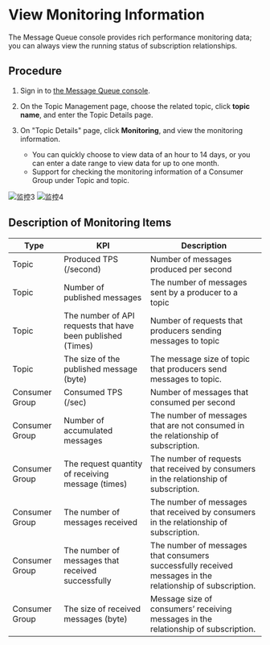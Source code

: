 # View Monitoring Information

The Message Queue console provides rich performance monitoring data; you can always view the running status of subscription relationships.

## Procedure
1. Sign in to [the Message Queue console](https://jcq-console.jdcloud.com/topics).
2. On the Topic Management page, choose the related topic, click **topic name**, and enter the Topic Details page.
3. On "Topic Details" page, click **Monitoring**, and view the monitoring information.



   - You can quickly choose to view data of an hour to 14 days, or you can enter a date range to view data for up to one month.
   - Support for checking the monitoring information of a Consumer Group under Topic and topic.
   
   
![监控3](https://github.com/jdcloudcom/en/blob/messagequeue/image/Internet-Middleware/Message-Queue/监控-03.png)
![监控4](https://github.com/jdcloudcom/en/blob/messagequeue/image/Internet-Middleware/Message-Queue/监控-04.png)

## Description of Monitoring Items
| Type	| KPI	| Description
--- | --- | ---
| Topic	| Produced TPS (/second) |	Number of messages produced per second |
| Topic |	Number of published messages	| The number of messages sent by a producer to a topic |
| Topic	| The number of API requests that have been published (Times)	| Number of requests that producers sending messages to topic |
| Topic	| The size of the published message (byte)	| The message size of topic that producers send messages to topic. |
| Consumer Group| Consumed TPS (/sec) |	Number of messages that consumed per second |
| Consumer Group| Number of accumulated messages	| The number of messages that are not consumed in the relationship of subscription. |
| Consumer Group| The request quantity of receiving message (times)| The number of requests that received by consumers in the relationship of subscription. |
| Consumer Group| The number of messages received| The number of messages that received by consumers in the relationship of subscription. |
| Consumer Group| The number of messages that received successfully |	The number of messages that consumers successfully received messages in the relationship of subscription. |
| Consumer Group| The size of received messages (byte)| Message size of consumers’ receiving messages in the relationship of subscription. |
